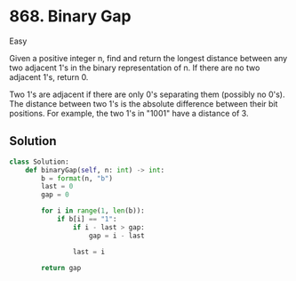 # 868. Binary Gap

Easy

Given a positive integer n, find and return the longest distance between any two
adjacent 1's in the binary representation of n. If there are no two adjacent
1's, return 0.

Two 1's are adjacent if there are only 0's separating them (possibly no 0's).
The distance between two 1's is the absolute difference between their bit
positions. For example, the two 1's in "1001" have a distance of 3.

## Solution

```python
class Solution:
    def binaryGap(self, n: int) -> int:
        b = format(n, "b")
        last = 0
        gap = 0

        for i in range(1, len(b)):
            if b[i] == "1":
                if i - last > gap:
                    gap = i - last

                last = i

        return gap
```
